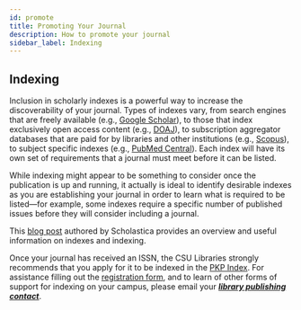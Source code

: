 ```yaml
---
id: promote
title: Promoting Your Journal
description: How to promote your journal
sidebar_label: Indexing
---
```

## Indexing

Inclusion in scholarly indexes is a powerful way to increase the discoverability of your journal.  Types of indexes vary, from search engines that are freely available (e.g., [Google Scholar](https://scholar.google.com/intl/en/scholar/inclusion.html#indexing)), to those that index exclusively open access content (e.g., [DOAJ](https://doaj.org/publishers#advice)), to subscription aggregator databases that are paid for by libraries and other institutions  (e.g., [Scopus](https://www.readyforscopus.com/)), to subject specific indexes (e.g., [PubMed Central](https://www.ncbi.nlm.nih.gov/pmc/pub/addjournal/)). Each index will have its own set of requirements that a journal must meet before it can be listed.

While indexing might appear to be something to consider once the publication is up and running, it actually is ideal to identify desirable indexes as you are establishing your journal in order to learn what is required to be listed—for example, some indexes require a specific number of published issues before they will consider including a journal.

This [blog post](https://blog.scholasticahq.com/post/index-types-for-academic-journal/#key-index-types-consider) authored by Scholastica provides an overview and useful information on indexes and indexing.

Once your journal has received an ISSN, the CSU Libraries strongly recommends that you apply for it to be indexed in the [PKP Index](https://index.pkp.sfu.ca). For assistance filling out the [registration form](https://index.pkp.sfu.ca/index.php/user/register), and to learn of other forms of support for indexing on your campus, please email your ***[library publishing contact](contacts.md)***.
